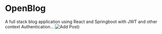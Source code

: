 # OpenBlog
A full stack blog application using React and Springboot with JWT and other context Authentication...
![Add Post](https://drive.google.com/file/d/1FgNpBT0K7oqW338ENII6B6I9mugJDK3g/view?usp=share_link?raw=true))

